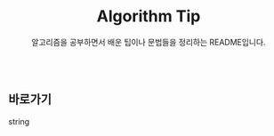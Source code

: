 <div align = "center">

# Algorithm Tip

알고리즘을 공부하면서 배운 팁이나 문법들을 정리하는 README입니다.

<br><br>
</div>


## 바로가기
 string 